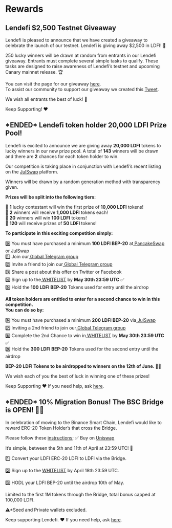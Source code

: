 # Rewards

## **Lendefi $2,500 Testnet Giveaway**

Lendefi is pleased to announce that we have created a giveaway to celebrate the launch of our testnet. Lendefi is giving away $2,500 in LDFI! 📣  


250 lucky winners will be drawn at random from entrants in our Lendefi giveaway. Entrants must complete several simple tasks to qualify. These tasks are designed to raise awareness of Lendefi’s testnet and upcoming Canary mainnet release. 🏆  


You can visit the page for our giveaway [here](https://gleam.io/r8b5J/lendefi-testnet-giveaway).  
To assist our community to support our giveaway we created this [Tweet](https://twitter.com/lendefi_io/status/1426496768045457415%20).  


We wish all entrants the best of luck! 🚀

Keep Supporting! ❤️

## \*ENDED\* **Lendefi token holder 20,000 LDFI Prize Pool!**

Lendefi is excited to announce we are giving away **20,000 LDFI** tokens to lucky winners in our new prize pool. A total of **143** winners will be drawn and there are **2** chances for each token holder to win. 

Our competition is taking place in conjunction with Lendefi’s recent listing on the [JulSwap](https://julswap.lendefi.finance/) platform. 

Winners will be drawn by a random generation method with transparency given.   
  
**Prizes will be split into the following tiers:**

🥇 **1** lucky contestant will win the first prize of **10,000 LDFI** tokens!  
🥈 **2** winners will receive **1,000 LDFI** tokens each!  
🥉 **20** winners will win **100 LDFI** tokens!  
🏅 **120** will receive prizes of **50 LDFI** tokens! 

**To participate in this exciting competition simply:**

0️⃣ You must have purchased a minimum **100 LDFI BEP-20** at[ PancakeSwap](https://pancakeswap.lendefi.finance/) or[ JulSwap  
](https://julswap.lendefi.finance/)1️⃣ Join our[ Global Telegram group  
](https://telegram.lendefi.finance/)2️⃣ Invite a friend to join our[ Global Telegram group  
](https://telegram.lendefi.finance/)3️⃣ Share a post about this offer on Twitter or Facebook  
4️⃣ Sign up to the[ WHITELIST](https://whitelist.lendefi.finance/) by **May 30th 23:59 UTC** ✅  
5️⃣ Hold the **100 LDFI BEP-20** Tokens used for entry until the airdrop

**All token holders are entitled to enter for a second chance to win in this competition.   
You can do so by:**

6️⃣ You must have purchased a minimum **200 LDFI BEP-20** via[ JulSwap](https://julswap.lendefi.finance/)  
7️⃣ Inviting a 2nd friend to join our[ Global Telegram group  
](https://telegram.lendefi.finance/)8️⃣ Complete the 2nd Chance to win in[ WHITELIST](https://whitelist.lendefi.finance/) by **May 30th 23:59 UTC** ✅  
9️⃣ Hold the **300 LDFI BEP-20** Tokens used for the second entry until the airdrop

**BEP-20 LDFI Tokens to be airdropped to winners on the 12th of June. 🚀🚀**

We wish each of you the best of luck in winning one of these prizes!

Keep Supporting ❤️ If you need help, ask [here](https://telegram.lendefi.finance/).

## \*ENDED\* 10% Migration Bonus! The BSC Bridge is OPEN! 🚀🚀

In celebration of moving to the Binance Smart Chain, Lendefi would like to reward ERC-20 Token Holder’s that cross the Bridge.

Please follow these [instructions](how-to-guides/eth-to-bsc-bridge.md); ✅ Buy on [Uniswap](https://info.uniswap.org/token/0x5479d565e549f3ecdbde4ab836d02d86e0d6a8c7)

It’s simple, between the 5th and 11th of April at 23:59 UTC! 🚀

1️⃣ Convert your LDFI ERC-20 LDFI to LDFI via the Bridge.

2️⃣ Sign up to the [WHITELIST](https://forms.gle/mzsb8kRtD2EBh3vJA) by April 18th 23:59 UTC.

3️⃣ HODL your LDFI BEP-20 until the airdrop 10th of May.

Limited to the first 1M tokens through the Bridge, total bonus capped at 100,000 LDFI.

⚠️\*Seed and Private wallets excluded.

Keep supporting Lendefi. ❤️  If you need help, ask [here](https://telegram.lendefi.finance/).

## 



